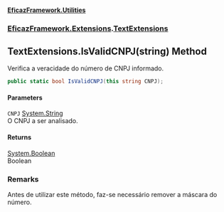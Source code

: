 #### [EficazFramework.Utilities](EficazFrameworkUtilities.md 'EficazFramework Utilities')
### [EficazFramework.Extensions](EficazFrameworkUtilities.md#EficazFramework_Extensions 'EficazFramework.Extensions').[TextExtensions](TextExtensions.md 'EficazFramework.Extensions.TextExtensions')
## TextExtensions.IsValidCNPJ(string) Method
Verifica a veracidade do número de CNPJ informado.  
```csharp
public static bool IsValidCNPJ(this string CNPJ);
```
#### Parameters
<a name='EficazFramework_Extensions_TextExtensions_IsValidCNPJ(string)_CNPJ'></a>
`CNPJ` [System.String](https://docs.microsoft.com/en-us/dotnet/api/System.String 'System.String')  
O CNPJ a ser analisado.
  
#### Returns
[System.Boolean](https://docs.microsoft.com/en-us/dotnet/api/System.Boolean 'System.Boolean')  
Boolean
### Remarks
Antes de utilizar este método, faz-se necessário remover a máscara do número.
